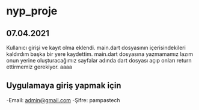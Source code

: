 # nyp_proje

## 07.04.2021
Kullanıcı girişi ve kayıt olma eklendi.
main.dart dosyasının içerisindekileri kaldırdım başka bir yere kaydettim.
main.dart dosyasına yazmamamız lazım onun yerine oluşturacağımız sayfalar adında dart dosyası açıp onları return ettirmemiz gerekiyor.
aaaa
## Uygulamaya giriş yapmak için
-Email: admin@gmail.com
-Şifre: pampastech

